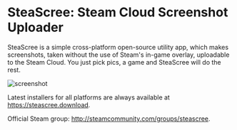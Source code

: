 # SteaScree: Steam Cloud Screenshot Uploader

SteaScree is a simple cross-platform open-source utility app, which makes screenshots, taken without the use of Steam's in-game overlay, uploadable to the Steam Cloud. You just pick pics, a game and SteaScree will do the rest.

![screenshot](https://steascree.download/screenshot.png)

Latest installers for all platforms are always available at https://steascree.download.

Official Steam group: http://steamcommunity.com/groups/steascree.
